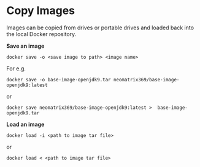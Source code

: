 # Copy Images

Images can be copied from drives or portable drives and loaded back into the local Docker repository.

**Save an image**
```
docker save -o <save image to path> <image name>
```

For e.g.
```
docker save -o base-image-openjdk9.tar neomatrix369/base-image-openjdk9:latest 
```
or
```
docker save neomatrix369/base-image-openjdk9:latest >  base-image-openjdk9.tar
```


**Load an image**
```
docker load -i <path to image tar file>
```
or 

```
docker load < <path to image tar file>
```